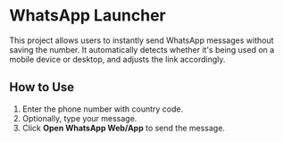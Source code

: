 # WhatsApp Launcher

This project allows users to instantly send WhatsApp messages without saving the number. It automatically detects whether it's being used on a mobile device or desktop, and adjusts the link accordingly.

## How to Use

1. Enter the phone number with country code.
2. Optionally, type your message.
3. Click **Open WhatsApp Web/App** to send the message.

